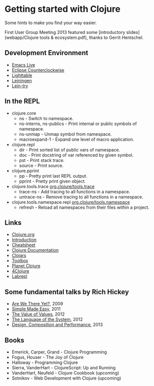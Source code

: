 # Getting started with Clojure

Some hints to make you find your way easier.

First User Group Meeting 2013 featured some [introductory slides](webapp/Clojure tools & ecosystem.pdf), thanks to Gerrit Hentschel.

## Development Environment

 * [Emacs Live](http://overtone.github.io/emacs-live/)
 * [Eclipse Counterclockwise](http://code.google.com/p/counterclockwise/)
 * [Lighttable](http://www.lighttable.com/)
 * [Leiningen](http://leiningen.org/)
 * [Lein-try](https://github.com/rkneufeld/lein-try)

## In the REPL

 * clojure.core
   * ns - Switch to namespace.
   * ns-interns, ns-publics - Print internal or public symbols of namespace.
   * ns-unmap - Unmap symbol from namespace.
   * macroexpand-1 - Expand one level of macro application.
 * clojure.repl
   * dir - Print sorted list of public vars of namespace.
   * doc - Print docstring of var referenced by given symbol.
   * pst - Print stack trace.
   * source - Print source.
 * clojure.pprint
   * pp - Pretty print last REPL output.
   * pprint - Pretty print given object.
 * clojure.tools.trace [org.clojure/tools.trace](https://github.com/clojure/tools.trace)
   * trace-ns - Add tracing to all functions in a namespace.
   * untrace-ns - Remove tracing to all functions in a namespace.
 * clojure.tools.namespace.repl [org.clojure/tools.namespace](https://github.com/clojure/tools.namespace)
   * refresh - Reload all namespaces from their files within a project.

## Links

 * [Clojure.org](http://clojure.org)
 * [Introduction](http://java.ociweb.com/mark/clojure/article.html)
 * [Cheatsheet](http://clojure.org/cheatsheet)
 * [Clojure Documentation](http://clojure-doc.org/)
 * [Clojars](https://clojars.org/)
 * [Toolbox](http://www.clojure-toolbox.com/)
 * [Planet Clojure](http://planet.clojure.in/)
 * [4Clojure](http://www.4clojure.com/)
 * [Labrepl](https://github.com/relevance/labrepl)
 
## Some fundamental talks by Rich Hickey

 * [Are We There Yet?](http://www.infoq.com/presentations/Are-We-There-Yet-Rich-Hickey), 2009
 * [Simple Made Easy](http://www.infoq.com/presentations/Simple-Made-Easy), 2011
 * [The Value of Values](http://www.infoq.com/presentations/Value-Values), 2012
 * [The Language of the System](http://www.youtube.com/watch?v=ROor6_NGIWU), 2012
 * [Design, Composition and Performance](http://www.infoq.com/presentations/Design-Composition-Performance), 2013

## Books
 
 * Emerick, Carper, Grand - Clojure Programming
 * Fogus, Houser - The Joy of Clojure
 * Halloway - Programming Clojure
 * Sierra, VanderHart - ClojureScript: Up and Running
 * VanderHart, Neufeld - Clojure Cookbook (upcoming)
 * Sotnikov - Web Development with Clojure (upcoming)
 
